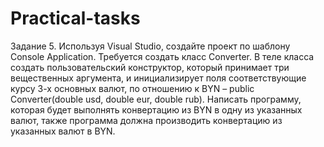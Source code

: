# Practical-tasks
Задание 5. Используя Visual Studio, создайте проект по шаблону Console Application.
Требуется создать класс Converter.
В теле класса создать пользовательский конструктор, который принимает три вещественных аргумента, и инициализирует поля соответствующие курсу 3-х основных валют, по отношению к BYN – public Converter(double usd, double eur, double rub).
Написать программу, которая будет выполнять конвертацию из BYN в одну из указанных валют, также программа должна производить конвертацию из указанных валют в BYN.
